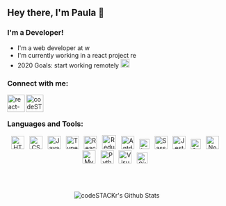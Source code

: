## Hey there, I'm Paula 👋

### I'm a Developer!
- I'm a web developer at [<img alt="wavecom" height="14px" src="https://www.wavecom.pt/wp-content/uploads/2019/12/Default-logo.png" />][wavecom]
- I'm currently working in a react project [<img alt="react-solitaire-1995" height="14px" src="https://react-solitaire-1995.netlify.app/static/media/icon.1b164db7.png" />][project]
- 2020 Goals: start working remotely <img alt="remote" height="20px" src="https://image.flaticon.com/icons/svg/3169/3169211.svg" />

### Connect with me:

[<img align="left" alt="react-solitaire-1995" height="40px" src="https://react-solitaire-1995.netlify.app/static/media/icon.1b164db7.png" />][project]
[<img align="left" alt="codeSTACKr | LinkedIn" height="40px" src="https://image.flaticon.com/icons/svg/174/174857.svg" />][linkedin]

<br />
<br />

### Languages and Tools:

<p align="center">
<img alt="HTML5" height="30px" src="https://images.vexels.com/media/users/3/166383/isolated/preview/6024bc5746d7436c727825dc4fc23c22-html-programming-language-icon-by-vexels.png" />&nbsp;&nbsp;
<img alt="CSS3" height="30px" src="https://3.bp.blogspot.com/-oRSUw_TmO9o/XIb61m88fcI/AAAAAAAAIq0/vnxl2zzsXEQsnHI2fH4GjKu_ZT0urRo4wCK4BGAYYCw/s1600/icon%2Bcss%2B3.png" />&nbsp;&nbsp;
<img alt="Javascript" height="30px" src="https://encrypted-tbn0.gstatic.com/images?q=tbn%3AANd9GcTGnwhltDp6v141Wc08D17U-3zGku-gjJEgNg&usqp=CAU" />&nbsp;&nbsp;
<img alt="Typescript" height="30px" src="https://img2.pngio.com/microsoft-delivers-typescript-30-angular-support-coming-soon-typescript-png-816_816.png" />&nbsp;&nbsp;
<img alt="React" height="30px" src="https://scand.com/wp-content/uploads/2019/10/React.js_logo-512.png" />&nbsp;&nbsp;
<img alt="Redux-Saga" height="32px" src="https://user-images.githubusercontent.com/4254571/67069175-f38f7200-f19b-11e9-8a90-cf7dd763f86d.png" />&nbsp;&nbsp;
<img alt="Antd" height="30px" src="https://gw.alipayobjects.com/zos/rmsportal/KDpgvguMpGfqaHPjicRK.svg" />&nbsp;&nbsp;
<img alt="Less" height="23px" src="https://prepros.io/img/home/less.png" />&nbsp;&nbsp;
  <img alt="Sass" height="30px" src="https://www.abeautifulsite.net/uploads/2017/02/sass.png?width=600&key=a18980ed50ba77f256a580d00ba54a8fe80d85f7a96bbe3ff3463890acc91fca" />&nbsp;&nbsp;
<img alt="Jest" height="30px" src="https://upload-icon.s3.us-east-2.amazonaws.com/uploads/icons/png/5894313931548218185-512.png" />&nbsp;&nbsp;
<img alt="Cypress" height="23px" src="https://miro.medium.com/max/836/0*9Int-Yddzzkf3Me3.png" />&nbsp;&nbsp;
<img alt="Node" height="30px" src="https://upload.wikimedia.org/wikipedia/commons/thumb/d/d9/Node.js_logo.svg/1280px-Node.js_logo.svg.png" />&nbsp;&nbsp;
<img alt="MySQL" height="30px" src="https://www.freepnglogos.com/uploads/logo-mysql-png/logo-mysql-mysql-and-moodle-elearningworld-5.png" />&nbsp;&nbsp;
<img alt="Python" height="30px" src="https://dwain.mylaserlevelguide.com/pic/13570248_full-clipart-python-76-python-python-log-python-logo-clipart-clipartlook.png" />&nbsp;&nbsp;
<img alt="Visual Studio Code" height="30px" src="https://upload.wikimedia.org/wikipedia/commons/thumb/9/9a/Visual_Studio_Code_1.35_icon.svg/1024px-Visual_Studio_Code_1.35_icon.svg.png" />&nbsp;&nbsp;
<img alt="Git" height="25px" src="https://upload.wikimedia.org/wikipedia/commons/thumb/e/e0/Git-logo.svg/1280px-Git-logo.svg.png" />&nbsp;&nbsp;
</p>

<br />
<br />
<p align="center">
<img align="center" alt="codeSTACKr's Github Stats" src="https://github-readme-stats.vercel.app/api?username=spaulas&show_icons=true&hide_border=true" />
</p>

[wavecom]: https://en.wavecom.pt/
[project]: https://react-solitaire-1995.netlify.app/
[linkedin]: https://www.linkedin.com/in/spaulas/?locale=en_US
